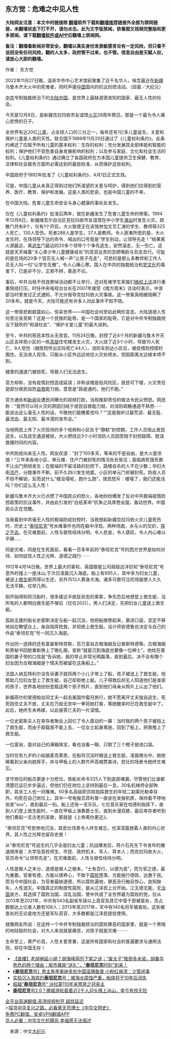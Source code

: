  <!-- 面包屑导航 --> <h2>东方觉：危难之中见人性</h2> <p class="notice"><b>大陆网友注意：本文中的链接除 <a href="https://github.com/bannedbook/fanqiang" >翻墙</a>软件下载和<a href="https://github.com/killgcd/justmysocks/blob/master/README.md">翻墙推荐</a>链接外全部为禁网链接，未翻墙状态下打不开，请勿点击。此为文字版禁闻，欲看图文视频完整版和更多禁闻，请下载<a href="https://github.com/bannedbook/fanqiang">翻墙软件或APP</a>后翻墙上禁闻网。</p><p>备注：翻墙看新闻非常安全，翻墙以真实身份发表敏感言论有一定风险，但只看不说则没有任何风险，翻的人太多，政府管不过来，也不管。信息自由是天赋人权，请放心大胆的翻墙。</b></p>  <div class="entry"> <p>作者： 东方觉</p> <p id="conimg">2022年11月27日晚，温哥华市中心艺术馆前聚集了近千名华人，悼念最近在<a href="https://www.bannedbook.org/bnews/tag/%e6%96%b0%e7%96%86/" class="st_tag internal_tag" rel="tag" title="标签 新疆 下的日志">新疆</a>乌鲁木齐大火中的死难者，同时声援<a href="https://www.bannedbook.org/bnews/tag/%E4%B8%AD%E5%9B%BD/" class="st_tag internal_tag" rel="tag" title="标签 中国 下的日志">中国</a>国内的抗议封控活动。（邱晨／大纪元）</p> <p><a href="https://www.bannedbook.org/bnews/tag/%e4%b8%ad%e5%85%b1/" class="st_tag internal_tag" rel="tag" title="标签 中共 下的日志">中共</a>专制独裁统治下的<span class='wp_keywordlink_affiliate'><a href="https://www.bannedbook.org/" title="大陆" target="_blank">大陆</a></span><span class='wp_keywordlink_affiliate'><a href="https://www.bannedbook.org/" title="中国" target="_blank">中国</a></span>，是世界上最缺道德良知的国家、最无人性的社会。</p> <p>今天是12月8日，是新疆克拉玛依市友谊馆<a href="https://www.bannedbook.org/bnews/tag/%e7%81%ab%e7%81%be/" class="st_tag internal_tag" rel="tag" title="标签 火灾 下的日志">火灾</a>28周年祭日。那是一个最为令人痛心悲愤的日子。</p> <p>全世界有近20亿<a href="https://www.bannedbook.org/bnews/tag/%E5%84%BF%E7%AB%A5/" class="st_tag internal_tag" rel="tag" title="标签 儿童 下的日志">儿童</a>，占全球人口的三分之一，每年还有1亿多儿童诞生。关爱和保护儿童是人类的天性。联合国于1989年11月20日通过了《儿童权利条约》。此条约阐述了应赋予所有儿童的基本权利：生存的权利；充分发展其全部体能和智能的权利；保护他们不受危害自身发展影响的权利；以及参与家庭、文化和社会生活的权利。《儿童权利条约》通过确立了各国政府在为本国儿童提供卫生保健、教育、法律和社会服务方面所必需达到的最低标准，从而保护这些权利。</p> <p>中国政府于1992年批准了《儿童权利条约》，4月1日正式生效。</p> <p>可是，中国儿童从未真正得到过他们所渴望的关爱与呵护，得到他们应得到的营养、医疗、教育、保护和发展。这是人类的悲哀，也是中国儿童的不幸。</p> <p>在中国大陆，危害儿童生命安全与身心健康的事处处发生。</p> <p>仅在《儿童权利条约》批准后两年，就在新疆发生了危害儿童生命的惨案。1994年12月8日，新疆维吾尔自治区克拉玛依市友谊馆在中小学生<span class='wp_keywordlink_affiliate'><a href="https://zh-cn.shenyunperformingarts.org/" title="演出" target="_blank">演出</a></span>时发生火灾，疏散门共有8个，仅有1个开启，大火致使正在该馆参加文艺汇演的学生、教师等325人死亡，130人受伤，死者288人是学生，37人是教师。令人匪夷所思的是，大火发生时，在场领导下达的命令、喊出的口号竟是“学生别动，让领导先走！”结果离火源最近、离<span class='wp_keywordlink'><a href="https://www.bannedbook.org/forum5/topic38.html" title="劫难逃生有秘诀" target="_blank">逃生</a></span>门最远的20多个领导个个争先逃生，安然溜走，无一伤亡。这就是天天喊着“关心青少年儿童健康成长”的高官达贵的丑陋嘴脸与丑态丑行。可耻的是在场的20多个官员无人喊一声“让孩子先走”，可悲的是那么多教师和工作人员无人叫一句“让学生先撤”，令人心痛心寒。国人在中共的独裁统治和<span class='wp_keywordlink'><a href="https://www.bannedbook.org/forum2/topic3.html" title="《解体党文化》" target="_blank">党文化</a></span>的毒害下，已是非不分，正邪不辨，善恶不论。</p>  <p>事后，中共当局不但连祭悼活动都不让举行，还对死难学生家属们<span class='wp_keywordlink_affiliate'><a href="https://www.bannedbook.org/bnews/weiquan/" title="维权上访" target="_blank">维权上访</a></span>进行重重阻挠打压。时任中央电视台台长在2007年接受《南方周末》访谈时表示，中宣部当时曾发过正式通知，不允许报导克拉玛依火灾事故。这一惨案真相被隐瞒了20多年。就是今天，大陆可能还有许多人对此事件不知不晓。</p> <p>这一惨案悲剧敲震如心，惊呆世界——中国社会何至如此畸形变态，大陆道德人性何至沦丧至斯？这是一个民族的耻辱，是一个国家的耻辱，它是对中共专制独裁统治下鼓吹的“和谐社会”、“保护关爱儿童”的最大讽刺。</p> <p>至今，中共的邪恶本性从无改变。11月24日晚，封控了近4个月的新疆乌鲁木齐天山区吉祥苑小区的一栋<span class='wp_keywordlink_affiliate'><a href="https://www.bannedbook.org/bnews/ccpdope/" title="中共高层内幕" target="_blank">高层</a></span>住宅楼发生火灾，大火烧了近3个小时，导致10人死亡，9人受伤（据医院传出实际死亡44人）。消防车到达小区后，被疫情防控围栏围住，无法进入现场，只能从小区外远远地往火灾处喷水，但因距离太远根本喷不到。</p> <p>楼里的通道门被锁死，导致人们无法逃生。</p> <p>官方却称，没有疫情封控造成延误；并称该楼是低风险区，居民可下楼，火灾责任是部分居民自防<span class='wp_keywordlink'><a href="https://www.bannedbook.org/forum5/topic42.html" title="萨斯、诚信与自救" target="_blank">自救</a></span>能力弱。意思是“路是通的，他们不跑。”</p> <p>官方通告和<span class='wp_keywordlink_affiliate'><a href="https://www.bannedbook.org/" title="新闻">新闻</a></span>会遭民间曝光的视频打脸，当局推卸责任的做法令民众愤怒。网民称：“竟然可以将火灾的原因归结于居民自救能力弱，对消防疏散通道不熟悉······能说出这么毫无人性的话，今晚他们能睡着觉吗？”“这是我听过最荒谬、最无耻、最流血、最无知、最冷漠的发布会。”</p> <p>当地网民上传了火灾现场的多个视频和小区处于“静默”封控期，工作人员阻止居民逃生，以及逃生通道被锁，大火燃烧近3个小时消防人员因受阻于封控路障、耽误救援时间的内容。</p> <p>中共防疫向来无人性。网友叹道：“封了100多天，等来的不是自由，是大火是浓烟！”三年来各地小区、单元楼、住户门被封死的情况处处皆见；面临病死饿死都不让出门频频发生；在极端的不留活路的封控下，跳楼自杀的人不在少数；孕妇大街<a href="https://www.bannedbook.org/bnews/tag/%E6%B5%81%E4%BA%A7/" class="st_tag internal_tag" rel="tag" title="标签 流产 下的日志">流产</a>、分娩事件不断。前不久四川发生地震，小区的单元门却被封死。防疫人员不但不解锁，反而说什么“楼没塌呢，跑什么跑”，居民怒斥：楼塌了，我们还能活吗？你们这么无人性！</p> <p>新疆乌鲁木齐大火已点燃了中国民众的怒火，各地纷纷爆发了反对中共极端疫情防控政策的抗议事件，并由此引发的“白纸革命”抗争之风席卷全国，轰动世界。中国民众正在觉醒。</p>  <p>当我看到中共毫无人性的极端防疫封控时，当我想起新疆克拉玛依火灾儿童死伤时，历史上“<a href="https://www.bannedbook.org/bnews/tag/%E6%B3%B0%E5%9D%A6%E5%B0%BC%E5%85%8B/" class="st_tag internal_tag" rel="tag" title="标签 泰坦尼克 下的日志">泰坦尼克</a>”号水难事件也同在脑中浮现。两种场面，水与火的交织，<span class='wp_keywordlink'><a href="https://www.bannedbook.org/forum2/topic1699.html" title="正见网《章冬：挥之不去》" target="_blank">挥之不去</a></span>。在灾难面前，人性与兽性经纬分明，令人悲哀，令人感叹，令人内心难以平静……</p> <p>同是灾难，同是在生死面前，看看一百多年前的“泰坦尼克”号的西方世界是如何对待、如何绽现人性之光辉、道德之践行⋯⋯</p> <p>1912年4月14日晚，世界上最大的客轮、英国银星公司超级远洋巨轮“泰坦尼克”号意外的撞上一座冰山,于次日凌晨沉入海底。船上有695人，其中多为妇女儿童，被送上<a href="https://www.bannedbook.org/bnews/tag/%E6%95%91%E7%94%9F/" class="st_tag internal_tag" rel="tag" title="标签 救生 下的日志">救生</a>艇而得以生还，另外1513人葬身大海。诸多可歌可泣的场面使人久久无法平静。仅举几例。</p> <p>刚开始得知将沉船时，很多接近半疯狂状态的乘客，争先恐后地想登上救生艇，当所有的人都明白救生艇不够后（仅仅20只），男人们决定，先把妇女儿童送上救生艇。</p> <p>孤助无援的船长史密斯决定与船一起沉没，他把船旗卷起来，塞进口袋，坚定不移地站在瞭望台上，亲自指挥抢救，并拒绝上救生艇。设计师安德鲁也决定与自己的作品“泰坦尼克”号一同沉入海底。</p> <p>作出同一选择的还有富豪斯特劳斯、百万富翁古根海姆及记者斯特德等。古根海姆和男秘书回舱重新换上了晚礼服，宣称“就是沉到海底也要像一位绅士”。他给在美国的妻子带的口信是“告诉她，我的举止非常光明磊落，直到最后，决不会有哪个妇女因为古根海姆是个懦夫而被留在这条船上。”</p> <p>法国人纳瓦特利尔没告诉妻子就将两个小儿子带上了船，孩子被送上了救生艇，他帮助几位妇女登上了救生艇，自己却拒绝上艇。儿子得救后却无人知道他们是谁家的孩子，世界各地纷纷登载这两个孩子照片，直到他们母亲从照片上认出了他们。</p> <p>新婚燕尔的里德帕丝同丈夫一起去美国作蜜月旅行，她不愿离开丈夫独自逃生，死死抱住丈夫不放，丈夫在万般无奈中一拳将她打昏，等她醒来时已在救生艇中了。此后，她终生未再嫁，以此报答亡夫的一片深情。</p> <p>一位史密斯夫人在幸存者聚会上回忆了令人感动的一幕：当时我的两个孩子被抱上了救生艇，而由于超载我不能上去，一位女士起身离座，回到了船上，把我推上了救生艇。</p>  <p>一位富翁，面对自己的满箱珠宝，看也没看一眼，只取了三个橙子放进口袋。</p> <p>当时仅有九岁的小姑娘麦克莱恩，在船将沉没时被送上救生艇，凌晨微光中，她依稀看到父亲向她挥手，并与甲板上的人群齐声高唱赞美诗，悲壮的场景令她终生难忘。</p> <p>坚守岗位的船员更是十分悲壮。依船长命令325人下到底部堵漏，尽管他们比谁都清楚厄运已步步逼近，但他们仍在岗位上坚持到最后一息，30名机械师全部殉职，其余工人也一同罹难。50多名高级职员除指挥救生的年轻二副莱托勒幸存外，均死在自己岗位上。其中一号电报员菲利普一直坐在发报机房，保持着不停地拍发“sos”，直到最后一刻。船上还有一支乐队，七位音乐家在哈德利指挥下，直到人们登上救生艇时，一直在甲板上演奏爵士乐，直到水漫双膝，最后幸存者听到他们奏起一支古老的圣歌，那就是《上帝离你更近》。</p> <p>“泰坦尼克”号悲惨地沉没，其悲壮场景令人终生难忘，也深深震撼着人类的内心世界，其人性之光辉也留存史册！</p> <p>从“泰坦尼克”号逃生的几乎全是妇女儿童；抗战爆发后，蒋介石先生下令发布的撤退顺序是：大学及高校师生、市民、政府机关、军人、蒋本人；而克拉玛依大火，官员命令“让领导先走”。在灾难面前，人性与兽性经纬分明。</p> <p>人性是做人之本分，道德是做人之根本，“士有百行，以德为首”，而为官之德，最为重要。官者有德，方能以德养心，不致于<a href="https://www.bannedbook.org/bnews/tag/%e8%85%90%e8%b4%a5/" class="st_tag internal_tag" rel="tag" title="标签 腐败 下的日志">腐败</a>堕落，方能施行德政，达惠于民。而当今中国社会，为官者最缺道德，所以腐败遍地，罪恶丑行触目惊心，良知缺失，人性泯灭。中国真正的制度性腐败，是从江泽民上台开始。江无德无能，无<span class='wp_keywordlink'><a href="https://www.bannedbook.org/forum24/topic8925.html" title="《治国大道》" target="_blank">治国</a></span>良方，其选择了腐败治国，淫乱治国，使中共成了全世界最为腐败的党。仅从2013年至2021年，中共有543名副省军级以上高官及其它中管干部被查处，贪占数额达上亿者人数有108人；2013年至2017年，军中有140名将军被查处。这些被查处的无论是地方还是军队高官，大多数都是江泽民提拔使用。</p> <p>就像网友所说：在这样一个中共专制独裁统治的腐败罪恶的国家里，就是一个黑暗的地狱般的社会，对大人来说就是痛苦，对孩子就是灾难·········</p> <p>生命至上，尊严价高，人性关爱贵重，这是所有国家和社会的普遍要求与通用法则，却在中国无存！</p> <!--<div id="taboola-mid-1"></div>--><ul class='op-related-articles' title='相关阅读'> <li><a href='https://www.bannedbook.org/bnews/sohnews/20221026/1802219.html' target='_blank'>【直播】老胡祸延小胡？胡海峰简历下架之谜；“废太子”推倒多米诺，胡春华势危的两个理由；股市暴跌“送礼”，“<b>泰坦尼克</b>时刻”到来！</a></li> <li><a href='https://www.bannedbook.org/bnews/comments/20221001/1791909.html' target='_blank'>《<b>泰坦尼克</b>号》男主角李奥纳多批中国滥捕鱼类 小粉红崩溃：少管闲事</a></li> <li><a href='https://www.bannedbook.org/bnews/funmedia/20220812/1770574.html' target='_blank'>实拍沉入海底的<b>泰坦尼克</b>号：被海水腐蚀严重，船体将于10年后消失</a></li> <li><a href='https://www.bannedbook.org/bnews/yule/20220715/1758494.html' target='_blank'>超越“<b>泰坦尼克</b>号” 派拉蒙110年来票房之冠易主</a></li> <li><a href='https://www.bannedbook.org/bnews/funmedia/20220703/1753308.html' target='_blank'><b>泰坦尼克</b>号2.0？挪威游轮载着近2千人迎头撞上冰山，幸亏有惊无险</a></li> </ul> <p class="texttj"> <a href="https://github.com/bannedbook/fanqiang/wiki/V2ray%E6%9C%BA%E5%9C%BA" target="_blank">全平台高速翻墙:高清视频秒开,超低延迟</a><br/> 🔥<a href="https://www.bannedbook.org/bnews/comments/20220808/1768773.html" target="_blank">探寻中华复兴之路，必看章天亮博士《中华文明史》</a><br/> <a href="https://github.com/bannedbook/fanqiang/wiki/%E7%A6%81%E9%97%BB%E7%BD%91%E5%AE%89%E5%8D%93%E7%BF%BB%E5%A2%99%E6%96%B0%E9%97%BBAPP" target="_blank">免费PC翻墙、安卓VPN翻墙APP</a><br/> <a href="https://www.bannedbook.org/bnews/comments/20220220/1694796.html" target="_blank">华人必看：中华文化的飓风 幸福感无法描述</a><br/> </p> <p class="src-info">　来源：中文<span class='wp_keywordlink_affiliate'><a href="http://www.epochtimes.com/" title="大纪元" target="_blank">大纪元</a></span> </p><a name='sharetosocial'></a> <div style="margin-bottom:5px;padding-bottom:5px;clear:both"> <div id="archive-pix-1" class="banner-ads"> <!-- AuctionX Display platform tag START --> <div id="27602x728x90x621x_ADSLOT1" clicktrack="%%CLICK_URL_ESC%%"></div>  <!-- AuctionX Display platform tag END --> </div> <div id="archive-pix-2" class="banner-ads"> <!-- AuctionX Display platform tag START --> <div id="27556x300x250x621x_ADSLOT1" clicktrack="%%CLICK_URL_ESC%%" style="margin:0 auto;text-align:center"></div>  <!-- AuctionX Display platform tag END --> </div> </div>  <div id="archive-pix-1" class="banner-ads"> <!-- AuctionX Display platform tag START --> <div id="27603x728x90x621x_ADSLOT1" clicktrack="%%CLICK_URL_ESC%%"></div>  <!-- AuctionX Display platform tag END --> </div> </div><!--END ENTRY--> 